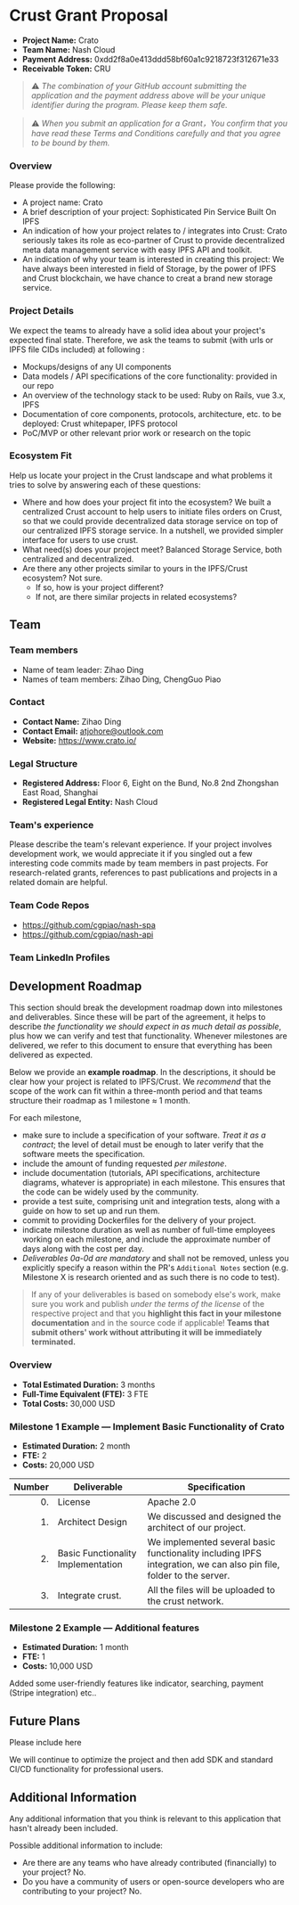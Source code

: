 # Crust Grant Proposal

* **Project Name:** Crato
* **Team Name:** Nash Cloud
* **Payment Address:** 0xdd2f8a0e413ddd58bf60a1c9218723f312671e33
* **Receivable Token:** CRU

> ⚠️ *The combination of your GitHub account submitting the application and the payment address above will be your unique identifier during the program. Please keep them safe.*

> ⚠️ *When you submit an application for a Grant，You confirm that you have read these Terms and Conditions carefully and that you agree to be bound by them.*

### Overview

Please provide the following:
  * A project name: Crato
  * A brief description of your project: Sophisticated Pin Service Built On IPFS
  * An indication of how your project relates to / integrates into Crust: Crato seriously takes its role as eco-partner of Crust to
provide decentralized meta data management service with easy
IPFS API and toolkit.
  * An indication of why your team is interested in creating this project: We have always been interested in field of Storage, by the power of IPFS and Crust blockchain, we have chance to creat a brand new storage service.

### Project Details 
We expect the teams to already have a solid idea about your project's expected final state. Therefore, we ask the teams to submit (with urls or IPFS file CIDs included) at following :

* Mockups/designs of any UI components
* Data models / API specifications of the core functionality: provided in our repo
* An overview of the technology stack to be used: Ruby on Rails, vue 3.x, IPFS
* Documentation of core components, protocols, architecture, etc. to be deployed: Crust whitepaper, IPFS protocol
* PoC/MVP or other relevant prior work or research on the topic

### Ecosystem Fit 

Help us locate your project in the Crust landscape and what problems it tries to solve by answering each of these questions:

* Where and how does your project fit into the ecosystem? We built a centralized Crust account to help users to initiate files orders on Crust, so that we could provide decentralized data storage service on top of our centralized IPFS storage service. In a nutshell, we provided simpler interface for users to use crust.
* What need(s) does your project meet?  Balanced Storage Service, both centralized and decentralized.
* Are there any other projects similar to yours in the IPFS/Crust ecosystem? Not sure.
  * If so, how is your project different?
  * If not, are there similar projects in related ecosystems?

## Team

### Team members
* Name of team leader: Zihao Ding
* Names of team members: Zihao Ding, ChengGuo Piao

### Contact
* **Contact Name:** Zihao Ding
* **Contact Email:** atjohore@outlook.com
* **Website:** https://www.crato.io/

### Legal Structure 
* **Registered Address:** Floor 6, Eight on the Bund, No.8 2nd Zhongshan East Road, Shanghai
* **Registered Legal Entity:** Nash Cloud

### Team's experience
Please describe the team's relevant experience. If your project involves development work, we would appreciate it if you singled out a few interesting code commits made by team members in past projects. For research-related grants, references to past publications and projects in a related domain are helpful. 

### Team Code Repos
* https://github.com/cgpiao/nash-spa
* https://github.com/cgpiao/nash-api

### Team LinkedIn Profiles


## Development Roadmap

This section should break the development roadmap down into milestones and deliverables. Since these will be part of the agreement, it helps to describe *the functionality we should expect in as much detail as possible*, plus how we can verify and test that functionality. Whenever milestones are delivered, we refer to this document to ensure that everything has been delivered as expected.

Below we provide an **example roadmap**. In the descriptions, it should be clear how your project is related to IPFS/Crust. We *recommend* that the scope of the work can fit within a three-month period and that teams structure their roadmap as 1 milestone ≈ 1 month. 

For each milestone,

* make sure to include a specification of your software. _Treat it as a contract_; the level of detail must be enough to later verify that the software meets the specification.
* include the amount of funding requested _per milestone_.
* include documentation (tutorials, API specifications, architecture diagrams, whatever is appropriate) in each milestone. This ensures that the code can be widely used by the community.
* provide a test suite, comprising unit and integration tests, along with a guide on how to set up and run them.
* commit to providing Dockerfiles for the delivery of your project. 
* indicate milestone duration as well as number of full-time employees working on each milestone, and include the approximate number of days along with the cost per day.
* _Deliverables 0a-0d are mandatory_ and shall not be removed, unless you explicitly specify a reason within the PR's `Additional Notes` section (e.g. Milestone X is research oriented and as such there is no code to test).

> If any of your deliverables is based on somebody else's work, make sure you work and publish _under the terms of the license_ of the respective project and that you **highlight this fact in your milestone documentation** and in the source code if applicable! **Teams that submit others' work without attributing it will be immediately terminated.**

### Overview
* **Total Estimated Duration:** 3 months
* **Full-Time Equivalent (FTE):**  3 FTE
* **Total Costs:** 30,000 USD

### Milestone 1 Example — Implement Basic Functionality of Crato
* **Estimated Duration:** 2 month
* **FTE:**  2
* **Costs:** 20,000 USD


| Number | Deliverable | Specification |
| -----: | ----------- | ------------- |
| 0. | License | Apache 2.0 |
| 1. | Architect Design | We discussed and designed the architect of our project.|  
| 2. | Basic Functionality Implementation | We implemented several basic functionality including IPFS integration, we can also pin file, folder to the server.  |  
| 3. | Integrate crust.| All the files will be uploaded to the crust network. |  



### Milestone 2 Example — Additional features

* **Estimated Duration:** 1 month
* **FTE:**  1
* **Costs:** 10,000 USD

Added some user-friendly features like indicator, searching, payment (Stripe integration) etc..

## Future Plans

Please include here

We will continue to optimize the project and then add SDK and standard CI/CD functionality for professional users.


## Additional Information 

Any additional information that you think is relevant to this application that hasn't already been included.

Possible additional information to include:

* Are there are any teams who have already contributed (financially) to your project? No.
* Do you have a community of users or open-source developers who are contributing to your project? No.
